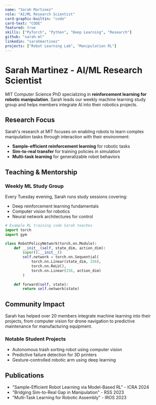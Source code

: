 ```yaml
---
name: "Sarah Martinez"
role: "AI/ML Research Scientist"
card-graphic-builtin: "code"
card-text: "CODE"
featured: true
skills: ["PyTorch", "Python", "Deep Learning", "Research"]
github: "sarah-ml"
linkedin: "sarahmartinez"
projects: ["Robot Learning Lab", "Manipulation RL"]
---
```


# Sarah Martinez - AI/ML Research Scientist

MIT Computer Science PhD specializing in **reinforcement learning for robotic manipulation**. Sarah leads our weekly machine learning study group and helps members integrate AI into their robotics projects.

## Research Focus

Sarah's research at MIT focuses on enabling robots to learn complex manipulation tasks through interaction with their environment:

- **Sample-efficient reinforcement learning** for robotic tasks
- **Sim-to-real transfer** for training policies in simulation
- **Multi-task learning** for generalizable robot behaviors

## Teaching & Mentorship

### Weekly ML Study Group
Every Tuesday evening, Sarah runs study sessions covering:
- Deep reinforcement learning fundamentals
- Computer vision for robotics
- Neural network architectures for control

```python
# Example RL training code Sarah teaches
import torch
import gym

class RobotPolicyNetwork(torch.nn.Module):
    def __init__(self, state_dim, action_dim):
        super().__init__()
        self.network = torch.nn.Sequential(
            torch.nn.Linear(state_dim, 256),
            torch.nn.ReLU(),
            torch.nn.Linear(256, action_dim)
        )
    
    def forward(self, state):
        return self.network(state)
```

## Community Impact

Sarah has helped over 20 members integrate machine learning into their projects, from computer vision for drone navigation to predictive maintenance for manufacturing equipment.

### Notable Student Projects
- Autonomous trash sorting robot using computer vision
- Predictive failure detection for 3D printers
- Gesture-controlled robotic arm using deep learning

## Publications

- "Sample-Efficient Robot Learning via Model-Based RL" - ICRA 2024
- "Bridging Sim-to-Real Gap in Manipulation" - RSS 2023
- "Multi-Task Learning for Robotic Assembly" - IROS 2023